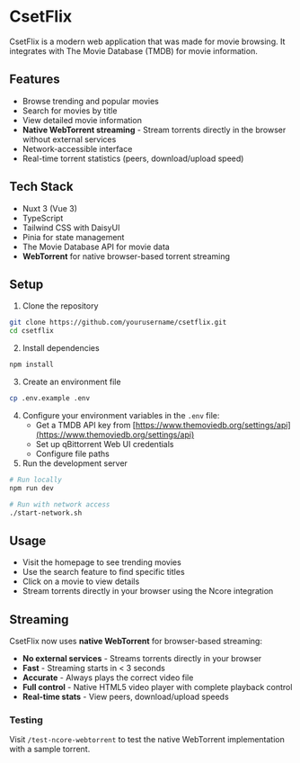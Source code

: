 # CsetFlix

CsetFlix is a modern web application that was made for movie browsing. It integrates with The Movie Database (TMDB) for movie information.

## Features

- Browse trending and popular movies
- Search for movies by title
- View detailed movie information
- **Native WebTorrent streaming** - Stream torrents directly in the browser without external services
- Network-accessible interface
- Real-time torrent statistics (peers, download/upload speed)

## Tech Stack

- Nuxt 3 (Vue 3)
- TypeScript
- Tailwind CSS with DaisyUI
- Pinia for state management
- The Movie Database API for movie data
- **WebTorrent** for native browser-based torrent streaming

## Setup

1. Clone the repository
```bash
git clone https://github.com/yourusername/csetflix.git
cd csetflix
```

2. Install dependencies
```bash
npm install
```

3. Create an environment file
```bash
cp .env.example .env
```

4. Configure your environment variables in the `.env` file:
   - Get a TMDB API key from [https://www.themoviedb.org/settings/api](https://www.themoviedb.org/settings/api)
   - Set up qBittorrent Web UI credentials
   - Configure file paths
5. Run the development server
```bash
# Run locally
npm run dev

# Run with network access
./start-network.sh
```

## Usage

- Visit the homepage to see trending movies
- Use the search feature to find specific titles
- Click on a movie to view details
- Stream torrents directly in your browser using the Ncore integration

## Streaming

CsetFlix now uses **native WebTorrent** for browser-based streaming:

- **No external services** - Streams torrents directly in your browser
- **Fast** - Streaming starts in < 3 seconds
- **Accurate** - Always plays the correct video file
- **Full control** - Native HTML5 video player with complete playback control
- **Real-time stats** - View peers, download/upload speeds

### Testing

Visit `/test-ncore-webtorrent` to test the native WebTorrent implementation with a sample torrent.
